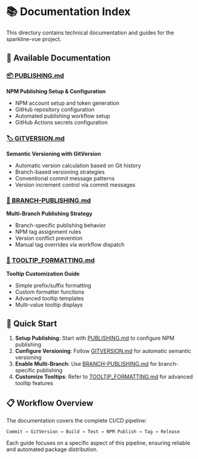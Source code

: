 # 📚 Documentation Index

This directory contains technical documentation and guides for the sparkline-vue project.

## 📑 Available Documentation

### [📦 PUBLISHING.md](./PUBLISHING.md)
**NPM Publishing Setup & Configuration**
- NPM account setup and token generation
- GitHub repository configuration
- Automated publishing workflow setup
- GitHub Actions secrets configuration

### [🏷️ GITVERSION.md](./GITVERSION.md) 
**Semantic Versioning with GitVersion**
- Automatic version calculation based on Git history
- Branch-based versioning strategies
- Conventional commit message patterns
- Version increment control via commit messages

### [🌿 BRANCH-PUBLISHING.md](./BRANCH-PUBLISHING.md)
**Multi-Branch Publishing Strategy**
- Branch-specific publishing behavior
- NPM tag assignment rules
- Version conflict prevention
- Manual tag overrides via workflow dispatch

### [🎯 TOOLTIP_FORMATTING.md](./TOOLTIP_FORMATTING.md)
**Tooltip Customization Guide**
- Simple prefix/suffix formatting
- Custom formatter functions
- Advanced tooltip templates
- Multi-value tooltip displays

## 🚀 Quick Start

1. **Setup Publishing**: Start with [PUBLISHING.md](./PUBLISHING.md) to configure NPM publishing
2. **Configure Versioning**: Follow [GITVERSION.md](./GITVERSION.md) for automatic semantic versioning
3. **Enable Multi-Branch**: Use [BRANCH-PUBLISHING.md](./BRANCH-PUBLISHING.md) for branch-specific publishing
4. **Customize Tooltips**: Refer to [TOOLTIP_FORMATTING.md](./TOOLTIP_FORMATTING.md) for advanced tooltip features

## 📋 Workflow Overview

The documentation covers the complete CI/CD pipeline:

```
Commit → GitVersion → Build → Test → NPM Publish → Tag → Release
```

Each guide focuses on a specific aspect of this pipeline, ensuring reliable and automated package distribution.
